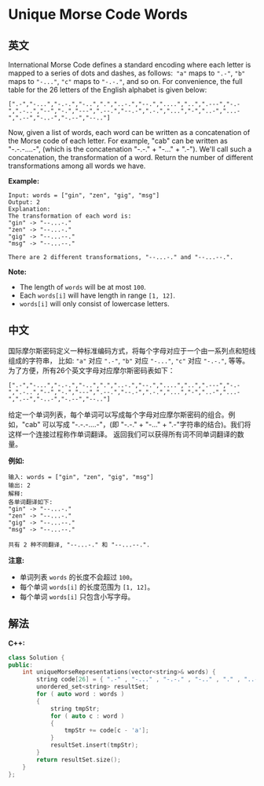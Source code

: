 # Unique Morse Code Words

## 英文
International Morse Code defines a standard encoding where each letter is mapped to a series of dots and dashes, as follows:` "a"` maps to `".-"`, `"b"` maps to `"-..."`, `"c"` maps to `"-.-."`, and so on.
For convenience, the full table for the 26 letters of the English alphabet is given below:
```
[".-","-...","-.-.","-..",".","..-.","--.","....","..",".---","-.-",".-..","--","-.","---",".--.","--.-",".-.","...","-","..-","...-",".--","-..-","-.--","--.."]
```
Now, given a list of words, each word can be written as a concatenation of the Morse code of each letter. For example, "cab" can be written as "-.-.-....-", (which is the concatenation "-.-." + "-..." + ".-"). We'll call such a concatenation, the transformation of a word.
Return the number of different transformations among all words we have.

**Example:**
```
Input: words = ["gin", "zen", "gig", "msg"]
Output: 2
Explanation: 
The transformation of each word is:
"gin" -> "--...-."
"zen" -> "--...-."
"gig" -> "--...--."
"msg" -> "--...--."

There are 2 different transformations, "--...-." and "--...--.".
```

**Note:**
* The length of `words` will be at most `100`.
* Each `words[i]` will have length in range `[1, 12]`.
* `words[i]` will only consist of lowercase letters.

## 中文
国际摩尔斯密码定义一种标准编码方式，将每个字母对应于一个由一系列点和短线组成的字符串， 比如: `"a"` 对应 `".-"`, `"b"` 对应 `"-..."`, `"c"` 对应 `"-.-."`, 等等。
为了方便，所有26个英文字母对应摩尔斯密码表如下：
```
[".-","-...","-.-.","-..",".","..-.","--.","....","..",".---","-.-",".-..","--","-.","---",".--.","--.-",".-.","...","-","..-","...-",".--","-..-","-.--","--.."]
```
给定一个单词列表，每个单词可以写成每个字母对应摩尔斯密码的组合。例如，"cab" 可以写成 "-.-.-....-"，(即 "-.-." + "-..." + ".-"字符串的结合)。我们将这样一个连接过程称作单词翻译。
返回我们可以获得所有词不同单词翻译的数量。

**例如:**
```
输入: words = ["gin", "zen", "gig", "msg"]
输出: 2
解释: 
各单词翻译如下:
"gin" -> "--...-."
"zen" -> "--...-."
"gig" -> "--...--."
"msg" -> "--...--."

共有 2 种不同翻译, "--...-." 和 "--...--.".
```
 
**注意:**
* 单词列表 `words` 的长度不会超过 `100`。
* 每个单词 `words[i]` 的长度范围为 `[1, 12]`。
* 每个单词 `words[i]` 只包含小写字母。

## 解法
**C++:**
```c++
class Solution {
public:
    int uniqueMorseRepresentations(vector<string>& words) {
        string code[26] = { ".-" , "-..." , "-.-." , "-.." , "." , "..-." , "--." , "...." , ".." , ".---" , "-.-" , ".-.." , "--" , "-." , "---" , ".--." , "--.-" , ".-." , "..." , "-" , "..-" , "...-" , ".--" , "-..-" , "-.--" , "--.." };
        unordered_set<string> resultSet;
        for ( auto word : words )
        {
            string tmpStr;
            for ( auto c : word )
            {
                tmpStr += code[c - 'a'];
            }
            resultSet.insert(tmpStr);
        }
        return resultSet.size();
    }
};
```